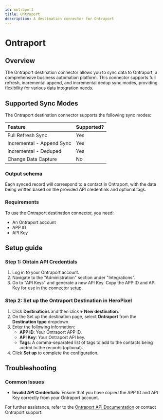 ```yaml
---
id: ontraport
title: Ontraport
description: A destination connector for Ontraport
---
```


# Ontraport

## Overview

The Ontraport destination connector allows you to sync data to Ontraport, a comprehensive business automation platform. This connector supports full refresh, incremental append, and incremental dedup sync modes, providing flexibility for various data integration needs.

## Supported Sync Modes

The Ontraport destination connector supports the following sync modes:

| Feature                   | Supported? |
| :------------------------ | :--------- |
| Full Refresh Sync         | Yes        |
| Incremental - Append Sync | Yes        |
| Incremental - Deduped     | Yes        |
| Change Data Capture       | No         |

### Output schema

Each synced record will correspond to a contact in Ontraport, with the data being written based on the provided API credentials and optional tags.

### Requirements

To use the Ontraport destination connector, you need:

- An Ontraport account
- APP ID
- API Key

## Setup guide

### Step 1: Obtain API Credentials

1. Log in to your Ontraport account.
2. Navigate to the "Administration" section under "Integrations".
3. Go to "API Keys" and generate a new API Key. Copy the APP ID and API Key for use in the connector setup.

### Step 2: Set up the Ontraport Destination in HeroPixel

1. Click **Destinations** and then click **+ New destination**.
2. On the Set up the destination page, select **Ontraport** from the **Destination type** dropdown.
3. Enter the following information:
   - **APP ID**: Your Ontraport APP ID.
   - **API Key**: Your Ontraport API key.
   - **Tags**: A comma-separated list of tags to add to the contacts being added to the records (optional).
4. Click **Set up** to complete the configuration.

## Troubleshooting

### Common Issues

- **Invalid API Credentials**: Ensure that you have copied the APP ID and API Key correctly from your Ontraport account.

For further assistance, refer to the [Ontraport API Documentation](https://api.ontraport.com/doc/) or contact Ontraport support.
